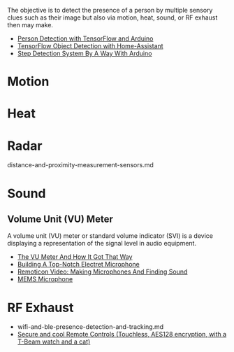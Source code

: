
The objective is to detect the presence of a person by multiple sensory clues
such as their image but also via motion, heat, sound, or RF exhaust then may make.

* [Person Detection with TensorFlow and Arduino](https://www.hackster.io/little_lookout/person-detection-with-tensorflow-and-arduino-47ae01)
* [TensorFlow Object Detection with Home-Assistant](https://www.hackster.io/robin-cole/tensorflow-object-detection-with-home-assistant-7cc04b)
* [Step Detection System By A Way With Arduino](https://www.hackster.io/juan-salvador-aleixandre-talens/step-detection-system-by-a-way-with-arduino-bc6f3a)

# Motion
# Heat
# Radar
distance-and-proximity-measurement-sensors.md

# Sound
## Volume Unit (VU) Meter
A volume unit (VU) meter or standard volume indicator (SVI) is a device displaying a representation of the signal level in audio equipment.

* [The VU Meter And How It Got That Way](https://hackaday.com/2018/08/09/the-vu-meter-and-how-it-got-that-way/)
* [Building A Top-Notch Electret Microphone](https://hackaday.com/2020/11/02/building-a-top-notch-electret-microphone/)
* [Remoticon Video: Making Microphones And Finding Sound](https://hackaday.com/2020/12/08/remoticon-video-making-microphones-and-finding-sound/)
* [MEMS Microphone](https://www.sparkfun.com/products/18011)

# RF Exhaust
* wifi-and-ble-presence-detection-and-tracking.md
* [Secure and cool Remote Controls (Touchless, AES128 encryption, with a T-Beam watch and a cat)](https://www.youtube.com/watch?v=cXh0T1CWtyg)
